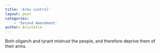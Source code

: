 ```yaml
---
title: 'Arms control'
layout: post
categories:
    - 'Second Amendment'
author: Aristotle
---
```


Both oligarch and tyrant mistrust the people, and therefore deprive them of their arms.